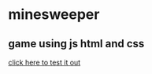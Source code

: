 # minesweeper 
## game using js html and css

[click here to test it out](https://sminesweper.netlify.app/)
